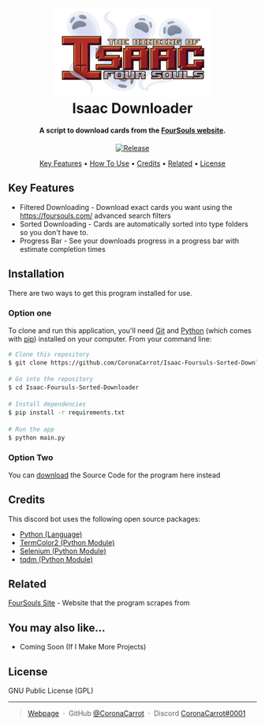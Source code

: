 <h1 align="center">
  <br>
  <img src="https://raw.githubusercontent.com/CoronaCarrot/Assets/main/Isaac-Uploader/Title.png" alt="The Binding Of Isaac Four Souls logo" width="320">
  <br>
  Isaac Downloader
  <br>
</h1>

<h4 align="center">A script to download cards from the <a href="https://foursouls.com/" target="_blank">FourSouls website</a>.</h4>

<p align="center">
  <a href="https://github.com/CoronaCarrot/Isaac-Foursuls-Sorted-Downloader/releases">
    <img src="https://img.shields.io/github/v/release/CoronaCarrot/Isaac-Foursuls-Sorted-Downloader?display_name=tag"
         alt="Release">
  </a>
</p>

<p align="center">
  <a href="#key-features">Key Features</a> •
  <a href="#Installation">How To Use</a> •
  <a href="#credits">Credits</a> •
  <a href="#related">Related</a> •
  <a href="#license">License</a>
</p>


## Key Features

* Filtered Downloading - Download exact cards you want using the https://foursouls.com/ advanced search filters
* Sorted Downloading - Cards are automatically sorted into type folders so you don't have to.
* Progress Bar - See your downloads progress in a progress bar with estimate completion times

## Installation

There are two ways to get this program installed for use.

### Option one

To clone and run this application, you'll need [Git](https://git-scm.com) and [Python](https://www.python.org/downloads/) (which comes with [pip](https://pip.pypa.io/en/stable/)) installed on your computer. From your command line:

```bash
# Clone this repository
$ git clone https://github.com/CoronaCarrot/Isaac-Foursuls-Sorted-Downloader

# Go into the repository
$ cd Isaac-Foursuls-Sorted-Downloader

# Install dependencies
$ pip install -r requirements.txt

# Run the app
$ python main.py
```

### Option Two

You can [download](https://github.com/CoronaCarrot/Isaac-Foursuls-Sorted-Downloader/releases) the Source Code for the program here instead

## Credits

This discord bot uses the following open source packages:

- [Python (Language)](https://www.python.org/)
- [TermColor2 (Python Module)](https://github.com/v2e4lisp/termcolor2)
- [Selenium (Python Module)](https://github.com/SeleniumHQ/selenium)
- [tqdm (Python Module)](https://github.com/tqdm/tqdm)

## Related

[FourSouls Site](https://foursouls.com/) - Website that the program scrapes from


## You may also like...

- Coming Soon (If I Make More Projects)

## License

GNU Public License (GPL)

---

> [Webpage](https://github.com/CoronaCarrot/Isaac-Foursuls-Sorted-Downloader) &nbsp;&middot;&nbsp;
> GitHub [@CoronaCarrot](https://github.com/CoronaCarrot) &nbsp;&middot;&nbsp;
> Discord [CoronaCarrot#0001](https://discord.com)
